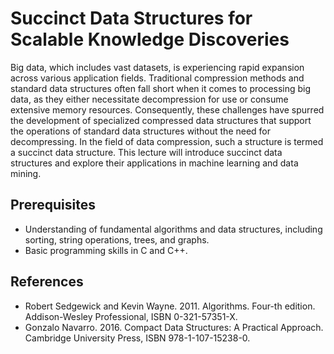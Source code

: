 # Succinct Data Structures for Scalable Knowledge Discoveries

Big data, which includes vast datasets, is experiencing rapid expansion across various application fields. Traditional compression methods and standard data structures often fall short when it comes to processing big data, as they either necessitate decompression for use or consume extensive memory resources. Consequently, these challenges have spurred the development of specialized compressed data structures that support the operations of standard data structures without the need for decompressing. In the field of data compression, such a structure is termed a succinct data structure. This lecture will introduce succinct data structures and explore their applications in machine learning and data mining.

## Prerequisites
- Understanding of fundamental algorithms and data structures, including sorting, string operations, trees, and graphs.
- Basic programming skills in C and C++.

## References
- Robert Sedgewick and Kevin Wayne. 2011. Algorithms. Four-th edition. Addison-Wesley Professional, ISBN 0-321-57351-X.
- Gonzalo Navarro. 2016. Compact Data Structures: A Practical Approach. Cambridge University Press, ISBN 978-1-107-15238-0.



  
